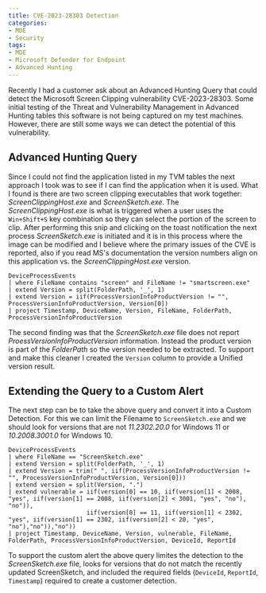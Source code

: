 ```yaml
---
title: CVE-2023-28303 Detection
categories:
- MDE
- Security
tags:
- MDE
- Microsoft Defender for Endpoint
- Advanced Hunting
---
```


Recently I had a customer ask about an Advanced Hunting Query that could detect the Microsoft Screen Clipping vulnerability CVE-2023-28303. Some initial testing of the Threat and Vulnerability Management in Advanced Hunting tables this software is not being captured on my test machines. However, there are still some ways we can detect the potential of this vulnerability.
<!--more-->

## Advanced Hunting Query

Since I could not find the application listed in my TVM tables the next approach I took was to see if I can find the application when it is used. What I found is there are two screen clipping executables that work together: *ScreenClippingHost.exe* and *ScreenSketch.exe*. The *ScreenClippingHost.exe* is what is triggered when a user uses the `Win+Shift+S` key combination so they can select the portion of the screen to clip. After performing this snip and clicking on the toast notification the next process *ScreenSketch.exe* is initiated and it is in this process where the image can be modified and I believe where the primary issues of the CVE is reported, also if you read MS's documentation the version numbers align on this application vs. the *ScreenClippingHost.exe* version.

```kql
DeviceProcessEvents
| where FileName contains "screen" and FileName != "smartscreen.exe"
| extend Version = split(FolderPath, '_', 1)
| extend Version = iif(ProcessVersionInfoProductVersion != "", ProcessVersionInfoProductVersion, Version[0])
| project Timestamp, DeviceName, Version, FileName, FolderPath, ProcessVersionInfoProductVersion
```

The second finding was that the *ScreenSketch.exe* file does not report *ProessVersionInfoProductVersion* information. Instead the product version is part of the *FolderPath* so the version needed to be extracted. To support and make this cleaner I created the `Version` column to provide a Unified version result.

## Extending the Query to a Custom Alert

The next step can be to take the above query and convert it into a Custom Detection. For this we can limit the Filename to `ScreenSketch.exe` and we should look for versions that are not *11.2302.20.0* for Windows 11 or *10.2008.3001.0* for Windows 10.

```kql
DeviceProcessEvents
| where FileName == "ScreenSketch.exe"
| extend Version = split(FolderPath, '_', 1)
| extend Version = trim(" ", iif(ProcessVersionInfoProductVersion != "", ProcessVersionInfoProductVersion, Version[0]))
| extend version = split(Version, ".")
| extend vulnerable = iif(version[0] == 10, iif(version[1] < 2008, "yes", iif(version[1] == 2008, iif(version[2] < 3001, "yes", "no"), "no")),
                      iif(version[0] == 11, iif(version[1] < 2302, "yes", iif(version[1] == 2302, iif(version[2] < 20, "yes", "no"),"no")),"no"))
| project Timestamp, DeviceName, Version, vulnerable, FileName, FolderPath, ProcessVersionInfoProductVersion, DeviceId, ReportId
```

To support the custom alert the above query limites the detection to the *ScreenSketch.exe* file, looks for versions that do not match the recently updated ScreenSketch, and included the required fields (`DeviceId`, `ReportId`, `Timestamp`) required to create a customer detection.
